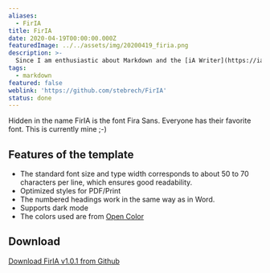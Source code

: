 ```yaml
---
aliases:
  - FirIA
title: FirIA
date: 2020-04-19T00:00:00.000Z
featuredImage: ../../assets/img/20200419_firia.png
description: >-
  Since I am enthusiastic about Markdown and the [iA Writer](https://ia.net/writer), I have developed the iA Writer template **FirIA**.
tags:
  - markdown
featured: false
weblink: 'https://github.com/stebrech/FirIA'
status: done
---
```

Hidden in the name FirIA is the font Fira Sans. Everyone has their favorite font. This is currently mine ;-)

## Features of the template

- The standard font size and type width corresponds to about 50 to 70 characters per line, which ensures good readability.
- Optimized styles for PDF/Print
- The numbered headings work in the same way as in Word.
- Supports dark mode
- The colors used are from [Open Color](https://github.com/yeun/open-color)

## Download

[Download FirIA v1.0.1 from Github](https://github.com/stebrech/FirIA)

